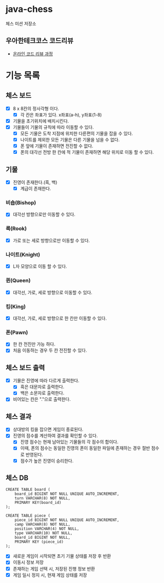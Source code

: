 # java-chess

체스 미션 저장소

## 우아한테크코스 코드리뷰

- [온라인 코드 리뷰 과정](https://github.com/woowacourse/woowacourse-docs/blob/master/maincourse/README.md)

# 기능 목록
## 체스 보드
  - [X] 8 x 8칸의 정사각형 이다.
    - [X] 각 칸은 좌표가 있다. x좌표(a-h), y좌표(1-8)
  - [X] 기물을 초기위치에 배치시킨다.
  - [X] 기물들이 기물의 규칙에 따라 이동할 수 있다.
    - [X] 모든 기물은 도착 지점에 위치한 다른편의 기물을 잡을 수 있다.
    - [X] 나이트를 제외한 모든 기물은 다른 기물을 넘을 수 없다.
    - [X] 폰 앞에 기물이 존재하면 전진할 수 없다.
    - [X] 폰의 대각선 전방 한 칸에 적 기물이 존재하면 해당 위치로 이동 할 수 있다.

## 기물
  - [X] 진영이 존재한다.(흑, 백)
    - [X] 계급이 존재한다.

### 비숍(Bishop)
- [X] 대각선 방향으로만 이동할 수 있다.
### 룩(Rook)
- [X] 가로 또는 세로 방향으로만 이동할 수 있다.
### 나이트(Knight)
- [X] L자 모양으로 이동 할 수 있다.
### 퀸(Queen)
- [X] 대각선, 가로, 세로 방향으로 이동할 수 있다.
### 킹(King)
- [X] 대각선, 가로, 세로 방향으로 한 칸만 이동할 수 있다.
### 폰(Pawn)
- [X] 한 칸 전진만 가능 하다.
- [X] 처음 이동하는 경우 두 칸 전진할 수 있다.

## 체스 보드 출력
  - [X] 기물은 진영에 따라 다르게 출력한다.
    - [X] 흑은 대문자로 출력한다.
    - [X] 백은 소문자로 출력한다.
  - [X] 비어있는 칸은 "."으로 출력한다.

## 체스 결과
- [X] 상대방의 킹을 잡으면 게임이 종료된다.
- [X] 진영의 점수를 계산하여 결과를 확인할 수 있다.
  - [X] 진영 점수는 현재 남아있는 기물들의 각 점수의 합이다.
  - [X] 이때, 폰의 점수는 동일한 진영의 폰이 동일한 파일에 존재하는 경우 절반 점수로 반영된다. 
  - [X] 점수가 높은 진영이 승리한다.

## 체스 DB
```mysql
CREATE TABLE board (
	board_id BIGINT NOT NULL UNIQUE AUTO_INCREMENT,
	turn VARCHAR(8) NOT NULL,
	PRIMARY KEY(board_id)
);

CREATE TABLE piece (
	piece_id BIGINT NOT NULL UNIQUE AUTO_INCREMENT,
	camp VARCHAR(8) NOT NULL,
	position VARCHAR(4) NOT NULL,
	type VARCHAR(10) NOT NULL,
	board_id BIGINT NOT NULL,
	PRIMARY KEY (piece_id)
);
```
- [X] 새로운 게임이 시작되면 초기 기물 상태를 저장 후 반환
- [X] 이동시 정보 저장
- [X] 존재하는 게임 선택 시, 저장된 진행 정보 반환
- [X] 게임 일시 정지 시, 현재 게임 상태를 저장
